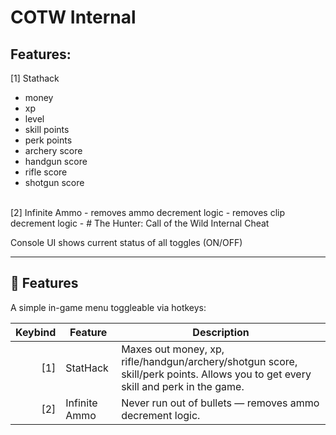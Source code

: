 # COTW Internal

## Features:
[1] Stathack
- money
- xp
- level
- skill points
- perk points
- archery score
- handgun score
- rifle score
- shotgun score
<br>
[2] Infinite Ammo
- removes ammo decrement logic
- removes clip decrement logic
- 
# The Hunter: Call of the Wild Internal Cheat

Console UI shows current status of all toggles (ON/OFF)

---

## 🔧 Features

A simple in-game menu toggleable via hotkeys:

| Keybind | Feature           | Description                                                                                                                      |
|--------:|-------------------|----------------------------------------------------------------------------------------------------------------------------------|
|   [1]   | StatHack          | Maxes out money, xp, rifle/handgun/archery/shotgun score, skill/perk points. Allows you to get every skill and perk in the game. |
|   [2]   | Infinite Ammo     | Never run out of bullets — removes ammo decrement logic.                                                                         |
